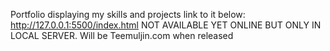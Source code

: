 Portfolio displaying my skills and projects
link to it below:
http://127.0.0.1:5500/index.html
NOT AVAILABLE YET ONLINE BUT ONLY IN LOCAL SERVER. Will be Teemuljin.com when released
